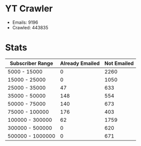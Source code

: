 # YT Crawler
- Emails: 9196
- Crawled: 443835

# Stats
| Subscriber Range  | Already Emailed | Not Emailed |
|-------|-------|-------|
| 5000 - 15000 | 0 | 2260 |
| 15000 - 25000 | 0 | 1050 |
| 25000 - 35000 | 47 | 633 |
| 35000 - 50000 | 148 | 554 |
| 50000 - 75000 | 140 | 673 |
| 75000 - 100000 | 176 | 403 |
| 100000 - 300000 | 62 | 1759 |
| 300000 - 500000 | 0 | 620 |
| 500000 - 1000000 | 0 | 671 |
